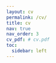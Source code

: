 ```yaml
---
layout: cv
permalink: /cv/
title: cv
nav: true
nav_order: 3
cv_pdf: # cv.pdf
toc:
  sidebar: left
---
```


